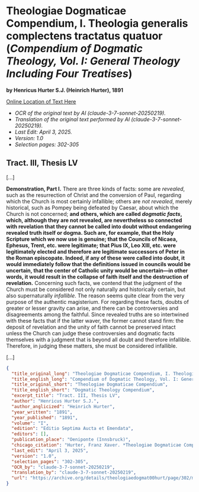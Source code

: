 # Theologiae Dogmaticae Compendium, I. Theologia generalis complectens tractatus quatuor (*Compendium of Dogmatic Theology, Vol. I: General Theology Including Four Treatises*)

**by Henricus Hurter S.J. (Heinrich Hurter), 1891**

[Online Location of Text Here](https://archive.org/details/theologiaedogmat00hurt/page/302/mode/2up?view=theater&q=electos+)

- *OCR of the original text by AI (claude-3-7-sonnet-20250219).*
- *Translation of the original text performed by AI (claude-3-7-sonnet-20250219).*
- *Last Edit: April 3, 2025.*
- *Version: 1.0*
- *Selection pages: 302-305*

## Tract. III, Thesis LV

[...]

**Demonstration, Part I.** There are three kinds of facts: some are *revealed*, such as the resurrection of Christ and the conversion of Paul, regarding which the Church is most certainly infallible; others are *not revealed*, merely historical, such as Pompey being defeated by Caesar, about which the Church is not concerned; **and others, which are called *dogmatic facts*, which, although they are not revealed, are nevertheless so connected with revelation that they cannot be called into doubt without endangering revealed truth itself or dogma. Such are, for example, that the Holy Scripture which we now use is genuine; that the Councils of Nicaea, Ephesus, Trent, etc. were legitimate; that Pius IX, Leo XIII, etc. were legitimately elected and therefore are legitimate successors of Peter in the Roman episcopate. Indeed, if any of these were called into doubt, it would immediately follow that the definitions issued in councils would be uncertain, that the center of Catholic unity would be uncertain—in other words, it would result in the collapse of faith itself and the destruction of revelation.** Concerning such facts, we contend that the judgment of the Church must be considered not only naturally and historically certain, but also supernaturally *infallible*. The reason seems quite clear from the very purpose of the authentic magisterium. For regarding these facts, doubts of greater or lesser gravity can arise, and there can be controversies and disagreements among the faithful. Since revealed truths are so intertwined with these facts that if the latter waver, the former cannot stand firm: the deposit of revelation and the unity of faith cannot be preserved intact unless the Church can judge these controversies and dogmatic facts themselves with a judgment that is beyond all doubt and therefore infallible. Therefore, in judging these matters, she must be considered infallible.

[...]

```json
{
  "title_original_long": "Theologiae Dogmaticae Compendium, I. Theologia generalis complectens tractatus quatuor",
  "title_english_long": "Compendium of Dogmatic Theology, Vol. I: General Theology Including Four Treatises",
  "title_original_short": "Theologiae Dogmaticae Compendium",
  "title_english_short": "Dogmatic Theology Compendium",
  "excerpt_title": "Tract. III, Thesis LV",
  "author": "Henricus Hurter S.J.",
  "author_anglicized": "Heinrich Hurter",
  "year_written": "1891",
  "year_published": "1891",
  "volume": "I",
  "edition": "Editio Septima Aucta et Emendata",
  "editors": [],
  "publication_place": "Oeniponte (Innsbruck)",
  "chicago_citation": "Hurter, Franz Xaver. *Theologiae Dogmaticae Compendium*, Vol. I: Theologia generalis complectens tractatus quatuor. 7th ed. Oeniponte: Libraria Academica Wagneriana, 1891.",
  "last_edit": "April 3, 2025",
  "version": "1.0",
  "selection_pages": "302-305",
  "OCR_by": "claude-3-7-sonnet-20250219",
  "translation_by": "claude-3-7-sonnet-20250219",
  "url": "https://archive.org/details/theologiaedogmat00hurt/page/302/mode/2up?view=theater&q=electos+"
}
```
